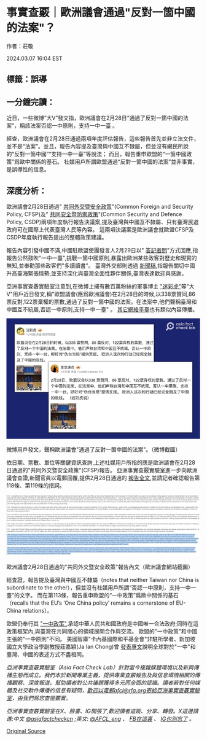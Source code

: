 # 事實查覈｜歐洲議會通過"反對一箇中國的法案"？

作者：莊敬

2024.03.07 16:04 EST

## 標籤：誤導

## 一分鐘完讀：

近日，一些微博“大V”發文指，歐洲議會在2月28日“通過了反對一箇中國的法案”，稱該法案否認一中原則，支持一中一臺 。

經查，歐洲議會在2月28日通過兩項年度評估報告，這些報告首先並非立法文件，並不是“法案”。並且，報告內容提及臺灣與中國互不隸屬，但並沒有網民所說的“反對一箇中國”“支持一中一臺”等說法； 而且，報告重申歐盟的“一箇中國政策”爲歐中關係的基石。 社媒用戶所謂歐盟通過“反對一箇中國的法案”並非事實，是誤導性的信息。

## 深度分析：

歐洲議會2月28日通過" [共同外交暨安全政策](https://www.europarl.europa.eu/doceo/document/TA-9-2024-0104_EN.html)"(Common Foreign and Security Policy, CFSP)及" [共同安全暨防禦政策](https://www.europarl.europa.eu/doceo/document/TA-9-2024-0105_EN.html)"(Common Security and Defence Policy, CSDP)兩項年度執行報告決議案,提及臺灣與中國互不隸屬、只有臺灣民選政府可在國際上代表臺灣人民等內容。 這兩項決議案是歐洲議會就歐盟CFSP及CSDP年度執行報告提出的整體政策建議。

報告內容引發中國不滿,中國駐歐盟使團發言人2月29日以" [答記者問](http://eu.china-mission.gov.cn/chn/zclc/202403/t20240301_11252284.htm)"方式回應,指報告公然鼓吹"一中一臺",挑戰一箇中國原則,暴露出歐洲某些政客對歷史和現實的無知,並奉勸那些政客們"多讀讀書"。 臺灣外交部則透過 [新聞稿](https://www.mofa.gov.tw/News_Content.aspx?n=95&s=116655),指報告關切中國升高臺海緊張情勢,並支持深化與臺灣全面性夥伴關係,臺灣表達歡迎與感謝。

亞洲事實查覈實驗室注意到,在微博上擁有數百萬粉絲的軍事博主 ["迷彩虎"](https://m.weibo.cn/detail/5008195479146574)等"大V"用戶近日發文,稱"歐盟議會(應爲歐洲議會)在2月28日的時候,以338票贊同,86票反對,122票棄權的票數,通過了反對一箇中國的法案。在法案中,他們聲稱臺灣和中國互不統屬,否認一中原則,支持一中一臺" 。 [其它網絡平臺](https://club.6parkbbs.com/military/index.php?app=forum&act=threadview&tid=18171753)也有類似內容傳播。

![微博用戶發文，聲稱歐洲議會"通過了反對一箇中國的法案"。（微博截圖）](images/BNIIRGH4YFYVXHVQPHYYA7GHKM.png)

微博用戶發文，聲稱歐洲議會"通過了反對一箇中國的法案"。（微博截圖）

依日期、票數、單位等關鍵資訊查詢,上述社媒用戶所指的應是歐洲議會在2月28日通過的"共同外交暨安全政策"(CFSP)報告。 亞洲事實查覈實驗室進一步向歐洲議會查證,新聞官員以電郵回覆,提供2月28日通過的 [報告全文](https://www.europarl.europa.eu/doceo/document/TA-9-2024-0104_EN.html),並請記者確認報告第118條、第119條的措詞。

![歐洲議會2月28日通過的"共同外交暨安全政策"報告內文（歐洲議會網站截圖）](images/JGUNCDGX3DXOXLMVX46RPS76XQ.png)

歐洲議會2月28日通過的"共同外交暨安全政策"報告內文（歐洲議會網站截圖）

經查證，報告提及臺灣與中國互不隸屬（notes that neither Taiwan nor China is subordinate to the other），但並沒有社媒用戶所謂“否認一中原則，支持一中一臺”的文字。 而在第113條，報告重申歐盟的“一中政策”爲歐中關係的基石（recalls that the EU’s ‘One China policy’ remains a cornerstone of EU-China relations）。

歐盟仍奉行其 ["一中政策"](https://www.eeas.europa.eu/eeas/joint-statement-high-representativevice-president-josep-borrell-and-executive-vice-president-valdis_en),承認中華人民共和國政府是中國唯一合法政府;同時在這政策框架內,與臺灣在共同關心的領域展開合作與交流。 歐盟的"一中政策"和中國主張的"一中原則"不同。 美國智庫"卡內基國際和平基金會"非駐所學者、新加坡國立大學政治學副教授莊嘉穎(Ja Ian Chong)曾 [發表專文](https://carnegieendowment.org/2023/02/09/many-one-chinas-multiple-approaches-to-taiwan-and-china-pub-89003)說明全球對於"一中"和臺灣、中國的表述方式不盡相同。

*亞洲事實查覈實驗室（Asia Fact Check Lab）針對當今複雜媒體環境以及新興傳播生態而成立。我們本於新聞專業主義，提供專業查覈報告及與信息環境相關的傳播觀察、深度報道，幫助讀者對公共議題獲得多元而全面的認識。讀者若對任何媒體及社交軟件傳播的信息有疑問，歡迎以電郵afcl@rfa.org寄給亞洲事實查覈實驗室，由我們爲您查證覈實。*

*亞洲事實查覈實驗室在X、臉書、IG開張了,歡迎讀者追蹤、分享、轉發。X這邊請進:中文*  [*@asiafactcheckcn*](https://twitter.com/asiafactcheckcn)  *;英文:*  [*@AFCL\_eng*](https://twitter.com/AFCL_eng)  *、*  [*FB在這裏*](https://www.facebook.com/asiafactchecklabcn)  *、*  [*IG也別忘了*](https://www.instagram.com/asiafactchecklab/)  *。*



[Original Source](https://www.rfa.org/mandarin/shishi-hecha/hc-03072024155949.html)